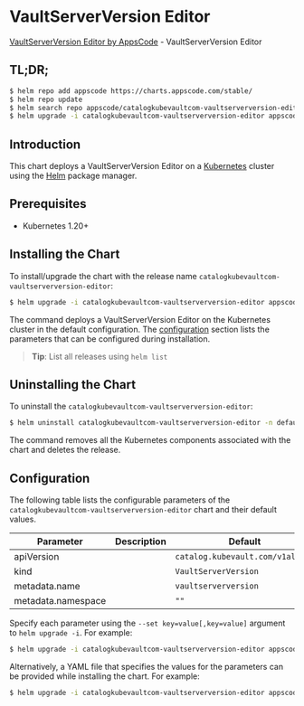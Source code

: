 # VaultServerVersion Editor

[VaultServerVersion Editor by AppsCode](https://appscode.com) - VaultServerVersion Editor

## TL;DR;

```bash
$ helm repo add appscode https://charts.appscode.com/stable/
$ helm repo update
$ helm search repo appscode/catalogkubevaultcom-vaultserverversion-editor --version=v0.16.0
$ helm upgrade -i catalogkubevaultcom-vaultserverversion-editor appscode/catalogkubevaultcom-vaultserverversion-editor -n default --create-namespace --version=v0.16.0
```

## Introduction

This chart deploys a VaultServerVersion Editor on a [Kubernetes](http://kubernetes.io) cluster using the [Helm](https://helm.sh) package manager.

## Prerequisites

- Kubernetes 1.20+

## Installing the Chart

To install/upgrade the chart with the release name `catalogkubevaultcom-vaultserverversion-editor`:

```bash
$ helm upgrade -i catalogkubevaultcom-vaultserverversion-editor appscode/catalogkubevaultcom-vaultserverversion-editor -n default --create-namespace --version=v0.16.0
```

The command deploys a VaultServerVersion Editor on the Kubernetes cluster in the default configuration. The [configuration](#configuration) section lists the parameters that can be configured during installation.

> **Tip**: List all releases using `helm list`

## Uninstalling the Chart

To uninstall the `catalogkubevaultcom-vaultserverversion-editor`:

```bash
$ helm uninstall catalogkubevaultcom-vaultserverversion-editor -n default
```

The command removes all the Kubernetes components associated with the chart and deletes the release.

## Configuration

The following table lists the configurable parameters of the `catalogkubevaultcom-vaultserverversion-editor` chart and their default values.

|     Parameter      | Description |                   Default                   |
|--------------------|-------------|---------------------------------------------|
| apiVersion         |             | <code>catalog.kubevault.com/v1alpha1</code> |
| kind               |             | <code>VaultServerVersion</code>             |
| metadata.name      |             | <code>vaultserverversion</code>             |
| metadata.namespace |             | <code>""</code>                             |


Specify each parameter using the `--set key=value[,key=value]` argument to `helm upgrade -i`. For example:

```bash
$ helm upgrade -i catalogkubevaultcom-vaultserverversion-editor appscode/catalogkubevaultcom-vaultserverversion-editor -n default --create-namespace --version=v0.16.0 --set apiVersion=catalog.kubevault.com/v1alpha1
```

Alternatively, a YAML file that specifies the values for the parameters can be provided while
installing the chart. For example:

```bash
$ helm upgrade -i catalogkubevaultcom-vaultserverversion-editor appscode/catalogkubevaultcom-vaultserverversion-editor -n default --create-namespace --version=v0.16.0 --values values.yaml
```
